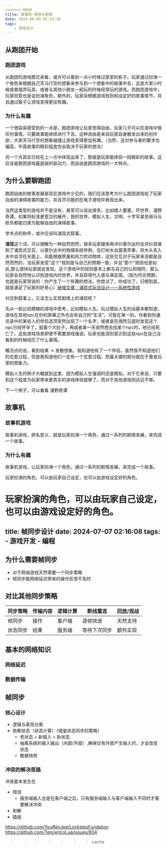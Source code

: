```yaml
---
<<<<<<< HEAD
title: 故事机-程序化剧情
date: 2024-06-09 02:53:56
tags:
    - 游戏设计
---
```

## 从跑团开始
### 跑团游戏
从跑团的游戏模式来看，或许可以看到一点小时候过家家的影子。玩家通过扮演一个角色来根据自己天马行空的想象来参与到一个想象中的故事中去，这是大家小时候或者摆弄玩具，或者与其他小朋友一起玩的时候经常玩的游戏。而跑团游戏中，玩家同意也是会扮演角色，额外的，玩家会根据游戏规则和设定好的故事情节，并且通过骰子让游戏变得更加有趣。

### 为什么有趣
一个很容易感受到的一点是，跑团游戏让玩家觉得自由，玩家几乎可以在游戏中做任何事情，只要故事能继续进行下去。这种自由是来自玩家自身散发出来的创作欲，大家天马行空的想象碰撞让游戏变得更加有趣。（当然，这对参与者的要求也偏高，毕竟故事的精彩程度完全取决于玩家的想法）

另一个点其实已经在上一点中体现出来了，那就是玩家能体验一段精彩的故事。这应该是跑团游戏最底层的驱动力，而自由是跑团游戏的一大特点。

## 为什么要聊跑团
跑团自由的故事发展是现在游戏中少见的，我们应该思考为什么跑团游戏给了玩家自由的演绎故事的能力，并且尽可能的在电子游戏中表现出来。

当然这类型的游戏并不是没有，甚至可以说出很多，比如矮人要塞，环世界，漫野奇谭，如果将标准更宽泛的展开，我的世界，模拟人生，文明，十字军甚至骑马与砍杀都能归类为能够自由的演绎故事。

学术点的称呼，或许应该叫涌现式叙事。

**涌现**这个词，可以理解为一种自然而然，很多玩家媒体再评价塞尔达时会评价其做到了涌现式交互，以塞尔达中的物理系统举例，击打树木会震落苹果，将木头丢入水中会浮在水面上，风能根据质量和风力吹动物体，这些交互对于玩家来说都是自然而然的，当玩家发现"这个"规则是与自己的预期一致，并且"那个"规则也是如此,那么很快玩家就会发现，这个游戏中的规则基本上都与自己的认知相符，那么玩家会自然地认识到游戏内的世界，并且获得代入感与满足感。（因为符合预期，也就是玩家常说的：你产生了一个有趣的想法，你尝试了，你成功了。归根到底，就是满足了玩家的好奇心）[链接文章：涌现式玩法设计——系统性游戏](https://hiccn.github.io/2023/01/15/LearningNotes-50/)

对应到叙事上，又该怎么实现剧情上的涌现呢？

先从一些比较模糊的游戏中思考，比如模拟人生。玩过模拟人生的话基本都知道，游戏在其他npc在你的屏幕之外也会有自己的“生活”。可能在某一刻，你看到你通讯录中的某些人的伴侣选项突然出现了一个名字，或者是在偶然见面时发现这个npc已经怀孕了，挺着个大肚子，再或者某一天突然想去找某个npc时，他已经死亡了。这些游戏场景即使不需要游戏强调，玩家也能深刻意识到这些npc在自己没看到的时候经历了什么事情。

概况点的说，看到结果 ->  发散想象。我知道他有了一个伴侣，虽然我不知道他们的恋爱过程，但是我知道他们一定有一个恋爱过程。而最关键的部分就在于激发玩家的想象力。

模拟人生的例子大概就到这里，因为模拟人生强调的还是模拟，对于它来说，只要到这个程度为玩家带来更真实的游戏体验就够了。而对于其他游戏则远远不够。

下一个例子，可以看看 漫野奇谭

## 故事机
### 故事机游戏
故事机游戏，顾名思义，就是玩家扮演一个角色，通过一系列的剧情发展，来完成一个故事。

### 为什么有趣
故事机游戏，让玩家扮演一个角色，通过一系列的剧情发展，来完成一个故事。

玩家扮演的角色，可以由玩家自己设定，也可以由游戏设定好的角色。

玩家扮演的角色，可以由玩家自己设定，也可以由游戏设定好的角色。
=======
title: 帧同步设计
date: 2024-07-07 02:16:08
tags:
    - 游戏开发
    - 编程
---
## 为什么需要帧同步
- 对于网络游戏天然需要一个同步策略
- 帧同步能网络延迟带来的操作反馈不及时

## 对比其他同步策略
|同步策略|传输内容|逻辑计算|断线重连|回放/观战|
|---|---|---|---|---|
|帧同步|操作|客户端|逐帧快进|天然支持|
|状态同步|结果|服务端|等待下次同步|额外实现|

## 基本的网络知识
### 网络延迟
### 数据传输

## 帧同步
### 核心设计
- 逻辑与表现分离
- 依赖状态（状态计算）（借鉴状态同步的策略）
  - 老状态 + 新输入 = 新状态
  - 抽离系统的输入输出（内部/外部）,确保仅有外部产生输入时，才会改变状态
  - 数据快照
### 冲突的解决思路
冲突基本发生在
- 预测
  - 服务端输入总是在客户端之后，只有服务端输入与客户端输入不同时才需要解决冲突
- 和解
- 插值

https://github.com/YouRenJee/LockstepFundation
https://github.com/Tencent/xLua/issues/834
>>>>>>> cache
